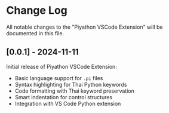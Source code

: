 # Change Log

All notable changes to the "Piyathon VSCode Extension" will be documented in this file.

## [0.0.1] - 2024-11-11

Initial release of Piyathon VSCode Extension:

- Basic language support for `.pi` files
- Syntax highlighting for Thai Python keywords
- Code formatting with Thai keyword preservation
- Smart indentation for control structures
- Integration with VS Code Python extension
